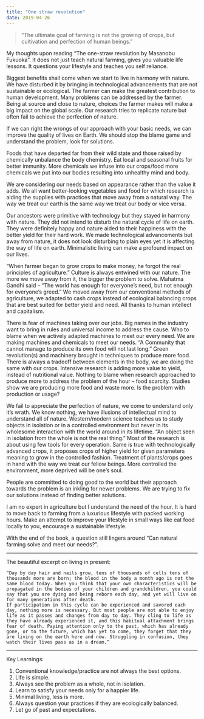 ```yaml
---
title: "One straw revolution"
date: 2019-04-26
---
```

> “The ultimate goal of farming is not the growing of crops, but cultivation and perfection of human beings.”

My thoughts upon reading “The one-straw revolution by Masanobu Fukuoka”. It does not just teach natural farming, gives you valuable life lessons. It questions your lifestyle and teaches you self reliance.

Biggest benefits shall come when we start to live in harmony with nature. We have disturbed it by bringing in technological advancements that are not sustainable or ecological. The farmer can make the greatest contribution to human development. Many problems can be addressed by the farmer. Being at source and close to nature, choices the farmer makes will make a big impact on the global scale. Our research tries to replicate nature but often fail to achieve the perfection of nature.

If we can right the wrongs of our approach with your basic needs, we can improve the quality of lives on Earth. We should stop the blame game and understand the problem, look for solutions.

Foods that have departed far from their wild state and those raised by chemically unbalance the body chemistry. Eat local and seasonal fruits for better immunity. More chemicals we infuse into our crops/food more chemicals we put into our bodies resulting into unhealthy mind and body.

We are considering our needs based on appearance rather than the value it adds. We all want better-looking vegetables and food for which research is aiding the supplies with practices that move away from a natural way. The way we treat our earth is the same way we treat our body or vice versa.

Our ancestors were primitive with technology but they stayed in harmony with nature. They did not intend to disturb the natural cycle of life on earth. They were definitely happy and nature aided to their happiness with the better yield for their hard work. We made technological advancements but away from nature, it does not look disturbing to plain eyes yet it is affecting the way of life on earth. Minimalistic living can make a profound impact on our lives.

“When farmer began to grow crops to make money, he forgot the real principles of agriculture.” Culture is always entwined with our nature. The more we move away from it, the bigger the problem to solve. Mahatma Gandhi said – “The world has enough for everyone’s need, but not enough for everyone’s greed.” We moved away from our conventional methods of agriculture, we adapted to cash crops instead of ecological balancing crops that are best suited for better yield and need. All thanks to human intellect and capitalism.

There is fear of machines taking over our jobs. Big names in the industry want to bring in rules and universal income to address the cause. Who to blame when we actively adapted machines to meet our every need. We are making machines and chemicals to meet our needs. “A Community that cannot manage to produce its own food will not last long.” Green revolution(s) and machinery brought in techniques to produce more food. There is always a tradeoff between elements in the body, we are doing the same with our crops. Intensive research is adding more value to yield, instead of nutritional value. Nothing to blame when research approached to produce more to address the problem of the hour – food scarcity. Studies show we are producing more food and waste more. Is the problem with production or usage?

We fail to appreciate the perfection of nature, we come to understand only it’s wrath. We know nothing, we have illusions of intellectual mind to understand all of nature. Western/modern science teaches us to study objects in isolation or in a controlled environment but never in its wholesome interaction with the world around in its lifetime. “An object seen in isolation from the whole is not the real thing.”
Most of the research is about using few tools for every operation. Same is true with technologically advanced crops, it proposes crops of higher yield for given parameters meaning to grow in the controlled fashion. Treatment of plants/crops goes in hand with the way we treat our fellow beings. More controlled the environment, more deprived will be one’s soul.

People are committed to doing good to the world but their approach towards the problem is an inkling for newer problems. We are trying to fix our solutions instead of finding better solutions.

I am no expert in agriculture but I understand the need of the hour. It is hard to move back to farming from a luxurious lifestyle with packed working hours. Make an attempt to improve your lifestyle in small ways like eat food locally to you, encourage a sustainable lifestyle.

With the end of the book, a question still lingers around “Can natural farming solve and meet our needs?”.

---
 

The beautiful excerpt on living in present:
```
“Day by day hair and nails grow, tens of thousands of cells tens of thousands more are born; the blood in the body a month ago is not the same blood today. When you think that your own characteristics will be propagated in the bodies of your children and grandchildren, you could say that you are dying and being reborn each day, and yet will live on for many generations after death.
If participation in this cycle can be experienced and savored each day, nothing more is necessary. But most people are not able to enjoy life as it passes and changes from day to day. They cling to life as they have already experienced it, and this habitual attachment brings fear of death. Paying attention only to the past, which has already gone, or to the future, which has yet to come, they forget that they are living on the earth here and now. Struggling in confusion, they watch their lives pass as in a dream.”
```

---
 
Key Learnings:
1. Conventional knowledge/practice are not always the best options.
2. Life is simple.
3. Always see the problem as a whole, not in isolation.
4. Learn to satisfy your needs only for a happier life.
5. Minimal living, less is more.
6. Always question your practices if they are ecologically balanced.
7. Let go of past and expectations.